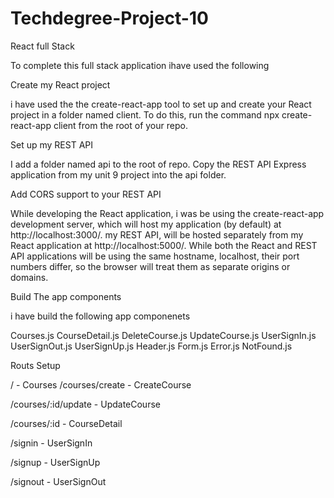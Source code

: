 # Techdegree-Project-10
React full Stack 

To complete this full stack application ihave used the following 

Create my React project

i have used the the create-react-app tool to set up and create your React project in a folder named client.
To do this, run the command npx create-react-app client from the root of your repo.


Set up my REST API


 I add  a folder named api to the root of  repo.
Copy the REST API Express application from my unit 9 project into the api folder.

Add CORS support to your REST API


While developing the React application, i was be using the create-react-app development server, which will host my application (by default) at http://localhost:3000/. my REST API, will be hosted separately from my React application at http://localhost:5000/. While both the React and REST API applications will be using the same hostname, localhost, their port numbers differ, so the browser will treat them as separate origins or domains.


Build The app components

i have build the following app componenets


Courses.js
CourseDetail.js
DeleteCourse.js
UpdateCourse.js
UserSignIn.js
UserSignOut.js
UserSignUp.js
Header.js
Form.js
Error.js
NotFound.js

Routs Setup

/ - Courses
/courses/create - CreateCourse

/courses/:id/update - UpdateCourse

/courses/:id - CourseDetail

/signin - UserSignIn

/signup - UserSignUp

/signout - UserSignOut

